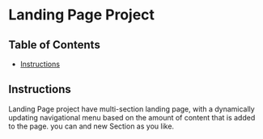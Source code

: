# Landing Page Project

## Table of Contents
* [Instructions](#instructions)

## Instructions

Landing Page project have multi-section landing page, with a dynamically updating navigational menu based on the amount of content that is added to the page.
you can and new Section as you like.
